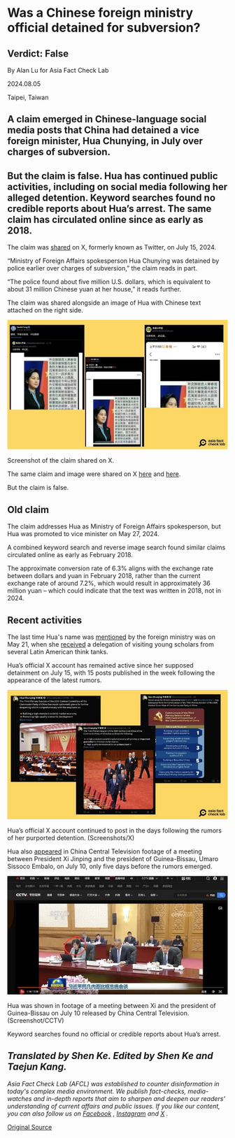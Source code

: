 # Was a Chinese foreign ministry official detained for subversion?

## Verdict: False

By Alan Lu for Asia Fact Check Lab

2024.08.05

Taipei, Taiwan

## A claim emerged in Chinese-language social media posts that China had detained a vice foreign minister, Hua Chunying, in July over charges of subversion.

## But the claim is false. Hua has continued public activities, including on social media following her alleged detention. Keyword searches found no credible reports about Hua’s arrest. The same claim has circulated online since as early as 2018.

The claim was [shared](https://x.com/zhihui999/status/1813055608888652210) on X, formerly known as Twitter, on July 15, 2024.

“Ministry of Foreign Affairs spokesperson Hua Chunying was detained by police earlier over charges of subversion,” the claim reads in part.

“The police found about five million U.S. dollars, which is equivalent to about 31 million Chinese yuan at her house,” it reads further.

The claim was shared alongside an image of Hua with Chinese text attached on the right side.

![1 (3).jpg](images/XILSOR2464JENKJSSQPOYSKTYA.jpg)

Screenshot of the claim shared on X.

The same claim and image were shared on X [here](https://x.com/9IGLRuDobZqKvaO/status/1812749165031743707) and [here](https://x.com/fang_danie121/status/1812766248033460601).

But the claim is false.

## Old claim

The claim addresses Hua as Ministry of Foreign Affairs spokesperson, but Hua was promoted to vice minister on May 27, 2024.

A combined keyword search and reverse image search found similar claims circulated online as early as February 2018.

The approximate conversion rate of 6.3% aligns with the exchange rate between dollars and yuan in February 2018, rather than the current exchange rate of around 7.2%, which would result in approximately 36 million yuan – which could indicate that the text was written in 2018, not in 2024.

## Recent activities

The last time Hua's name was [mentioned](https://www.mfa.gov.cn/web/wjb_673085/zygy_673101/hcy1/) by the foreign ministry was on May 21, when she [received](https://www.mfa.gov.cn/web//wjb_673085/zzjg_673183/ldmzs_673663/xwlb_673665/202405/t20240521_11308493.shtml) a delegation of visiting young scholars from several Latin American think tanks.

Hua’s official X account has remained active since her supposed detainment on July 15, with 15 posts published in the week following the appearance of the latest rumors.

![2 (1).jpg](images/VIXW42UJJJUPCTKLBHFCJAYNAQ.jpg)

Hua’s official X account continued to post in the days following the rumors of her purported detention. (Screenshots/X)

Hua also [appeared](https://tv.cctv.com/2024/07/10/VIDEuAXKtKw0c6w25s0xxEwT240710.shtml) in China Central Television footage of a meeting between President Xi Jinping and the president of Guinea-Bissau, Umaro Sissoco Embalo, on July 10, only five days before the rumors emerged.

![3 (3).jpg](images/CE753FC26ETWYIJ6IBQQRKHDVY.jpg)

Hua was shown in footage of a meeting between Xi and the president of Guinea-Bissau on July 10 released by China Central Television. (Screenshot/CCTV)

Keyword searches found no official or credible reports about Hua’s arrest.

## *Translated by Shen Ke. Edited by Shen Ke and Taejun Kang.*

*Asia Fact Check Lab (AFCL) was established to counter disinformation in today's complex media environment. We publish fact-checks, media-watches and in-depth reports that aim to sharpen and deepen our readers' understanding of current affairs and public issues. If you like our content, you can also follow us on*   [*Facebook*](https://www.facebook.com/asiafactchecklabcn)  *,*   [*Instagram*](https://www.instagram.com/asiafactchecklab/)   *and*   [*X*](https://twitter.com/AFCL_eng)  *.*



[Original Source](https://www.rfa.org/english/news/afcl/afcl-hua-chunying-detained-08052024005358.html)